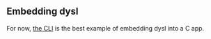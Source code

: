 ## Embedding dysl

For now, [the CLI](../dysl.h) is the best example of embedding dysl into a C app.
